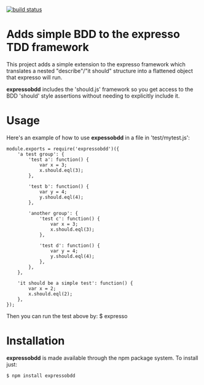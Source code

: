[![build status](https://secure.travis-ci.org/nharbour/expressobdd.png)](http://travis-ci.org/nharbour/expressobdd)
# Adds simple BDD to the expresso TDD framework

This project adds a simple extension to the expresso framework which translates a nested "describe"/"it should" structure into a flattened object that expresso will run.

**expressobdd** includes the 'should.js' framework so you get access to the BDD 'should' style assertions without needing to explicitly include it.

# Usage

Here's an example of how to use **expessobdd** in a file in 'test/mytest.js':

	module.exports = require('expressobdd')({
		'a test group': {
			'test a': function() {
				var x = 3;
				x.should.eql(3);
			},

			'test b': function() {
				var y = 4;
				y.should.eql(4);
			},

			'another group': {
				'test c': function() {
					var x = 3;
					x.should.eql(3);
				},

				'test d': function() {
					var y = 4;
					y.should.eql(4);
				},
			},
		},

		'it should be a simple test': function() {
			var x = 2;
			x.should.eql(2);
		},
	});

Then you can run the test above by:
	$ expresso

# Installation

**expressobdd** is made available through the npm package system. To install just:

	$ npm install expressobdd
